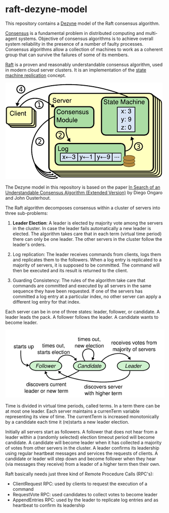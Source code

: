 # raft-dezyne-model

This repository contains a [Dezyne](https://www.verum.com/dezyne/) model of the Raft consensus algorithm.

[Consensus](https://en.wikipedia.org/wiki/Consensus_(computer_science)) is a fundamental problem in distributed computing and multi-agent systems. 
Objective of consensus algorithms is to achieve overall system reliability in the presence of a number of faulty processes. 
Consensus algorithms allow a collection of machines to work as a coherent group that can survive the failures of some of its members.

[Raft](https://raft.github.io) is a proven and reasonably understandable consensus algorithm, used in modern cloud server clusters. 
It is an implementation of the [state machine replication](https://en.wikipedia.org/wiki/State_machine_replication) concept.

![Raft concept](images/raft-concept.png)

The Dezyne model in this repository is based on the paper [In Search of an Understandable Consensus Algorithm (Extended Version)](https://raft.github.io/raft.pdf) by Diego Ongaro and John Ousterhout.

The Raft algorithm decomposes consensus within a cluster of servers into three sub-problems:

1. **Leader Election**:
A leader is elected by majority vote among the servers in the cluster. 
In case the leader fails automatically a new leader is elected.
The algorithm takes care that in each term (virtual time period) there can only be one leader.
The other servers in the cluster follow the leader's orders.

2. Log replication:
The leader receives commands from clients, logs them and replicates them to the followers. 
When a log entry is replicated to a majority of servers, it is supposed to be committed. 
The command will then be executed and its result is returned to the client.

3. Guarding Consistency:
The rules of the algorithm take care that commands are committed and executed by all servers in the same sequence they have been requested.
If one of the servers has committed a log entry at a particular index, no other server can apply a different log entry for that index.
	
Each server can be in one of three states: leader, follower, or candidate. 
A leader leads the pack. A follower follows the leader. A candidate wants to become leader.

![Raft states](images/raft-states.png)

Time is divided in virtual time periods, called terms. In a term there can be at most one leader.
Each server maintains a currenTerm variable representing its view of time. 
The currentTerm is increased monotonically by a candidate each time it (re)starts a new leader election.

Initially all servers start as followers.
A follower that does not hear from a leader within a (randomly selected) election timeout period will become candidate.
A candidate will become leader when it has collected a majority of votes from other servers in the cluster.
A leader confirms its leadership using regular heartbeat messages and services the requests of clients.
A candidate or leader will step down and become follower when they hear (via messages they receive) from a leader of a higher term then their own.

Raft basically needs just three kind of Remote Procedure Calls (RPC's):
- ClientRequest RPC: used by clients to request the execution of a command
- RequestVote RPC: used candidates to collect votes to become leader
- AppendEntries RPC: used by the leader to replicate log entries and as heartbeat to confirm its leadership


